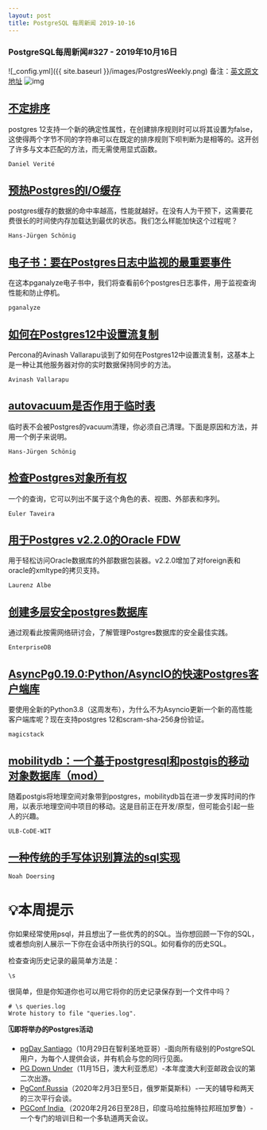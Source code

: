 ```yaml
---
layout: post
title: PostgreSQL 每周新闻 2019-10-16
---
```

### PostgreSQL每周新闻#327 - 2019年10月16日
![_config.yml]({{ site.baseurl }}/images/PostgresWeekly.png)
备注：[英文原文地址](https://postgresweekly.com/issues/327)
![img](https://res.cloudinary.com/cpress/image/upload/w_1280,e_sharpen:60/v1571171920/atzjvqowzsi1oceo6pxu.png)
## [不定排序](https://postgresweekly.com/link/78480/web)
postgres 12支持一个新的确定性属性，在创建排序规则时可以将其设置为false，这使得两个字节不同的字符串可以在既定的排序规则下呗判断为是相等的。这开创了许多与文本匹配的方法，而无需使用显式函数。


`Daniel Verité `
## [预热Postgres的I/O缓存](https://postgresweekly.com/link/78481/web)
postgres缓存的数据的命中率越高，性能就越好。在没有人为干预下，这需要花费很长的时间使内存加载达到最优的状态。我们怎么样能加快这个过程呢？


`Hans-Jürgen Schönig `
## [电子书：要在Postgres日志中监视的最重要事件](https://postgresweekly.com/link/78482/web)
在这本pganalyze电子书中，我们将查看前6个postgres日志事件，用于监视查询性能和防止停机。


`pganalyze `
## [如何在Postgres12中设置流复制](https://postgresweekly.com/link/78483/web)
Percona的Avinash Vallarapu谈到了如何在Postgres12中设置流复制，这基本上是一种让其他服务器对你的实时数据保持同步的方法。


`Avinash Vallarapu `
## [autovacuum是否作用于临时表](https://postgresweekly.com/link/78484/web)
临时表不会被Postgres的vacuum清理，你必须自己清理。下面是原因和方法，并用一个例子来说明。

`Hans-Jürgen Schönig `



## [检查Postgres对象所有权](https://postgresweekly.com/link/78486/web)

一个的查询，它可以列出不属于这个角色的表、视图、外部表和序列。


`Euler Taveira `
## [用于Postgres v2.2.0的Oracle FDW](https://postgresweekly.com/link/78487/web)
用于轻松访问Oracle数据库的外部数据包装器。v2.2.0增加了对foreign表和oracle的xmltype的拷贝支持。

`Laurenz Albe `

## [创建多层安全postgres数据库](https://postgresweekly.com/link/78488/web)
通过观看此按需网络研讨会，了解管理Postgres数据库的安全最佳实践。


`EnterpriseDB `
## [AsyncPg0.19.0:Python/AsyncIO的快速Postgres客户端库](https://postgresweekly.com/link/78489/web)
要使用全新的Python3.8（这周发布），为什么不为Asyncio更新一个新的高性能客户端库呢？现在支持postgres 12和scram-sha-256身份验证。


`magicstack `
## [mobilitydb：一个基于postgresql和postgis的移动对象数据库（mod）](https://postgresweekly.com/link/78490/web)
随着postgis将地理空间对象带到postgres，mobilitydb旨在进一步发挥时间的作用，以表示地理空间中项目的移动。这是目前正在开发/原型，但可能会引起一些人的兴趣。


`ULB-CoDE-WIT `
## [一种传统的手写体识别算法的sql实现](https://postgresweekly.com/link/78491/web)

`Noah Doersing `
# 💡本周提示

你如果经常使用psql，并且想出了一些优秀的的SQL。当你想回顾一下你的SQL，或者想向别人展示一下你在会话中所执行的SQL。如何看你的历史SQL。


检查查询历史记录的最简单方法是：


```
\s
```


很简单，但是你知道你也可以用它将你的历史记录保存到一个文件中吗？


```
# \s queries.log
Wrote history to file "queries.log".
```


**🗓即将举办的Postgres活动**
- [pgDay Santiago](https://postgresweekly.com/link/78492/web)（10月29日在智利圣地亚哥）-面向所有级别的PostgreSQL用户，为每个人提供会谈，并有机会与您的同行见面。
- [PG Down Under](https://postgresweekly.com/link/78493/web)（11月15日，澳大利亚悉尼）-本年度澳大利亚邮政会议的第二次出游。
- [PgConf.Russia](https://postgresweekly.com/link/78494/web)（2020年2月3日至5日，俄罗斯莫斯科）-一天的辅导和两天的三次平行会谈。
- [PGConf India ](https://postgresweekly.com/link/78495/web)（2020年2月26日至28日，印度马哈拉施特拉邦班加罗鲁）-一个专门的培训日和一个多轨道两天会议。

